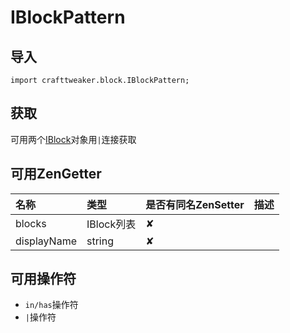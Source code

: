 # IBlockPattern

## 导入

`import crafttweaker.block.IBlockPattern;`

## 获取

可用两个[IBlock](https://github.com/friendlyhj/Zentutorial/tree/34f66bd70bbc030d6c24a691588ffaae66960745/crafttweaker-lib/block/crafttweaker-lib/block/iblock.md)对象用`|`连接获取

## 可用ZenGetter

| 名称 | 类型 | 是否有同名ZenSetter | 描述 |
| :--- | :--- | :--- | :--- |
| blocks | IBlock列表 | ✘ |  |
| displayName | string | ✘ |  |

## 可用操作符

* `in/has`操作符
* `|`操作符

